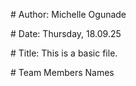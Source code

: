 \# Author: Michelle Ogunade

\# Date: Thursday, 18.09.25



\# Title: This is a basic file.



\# Team Members Names

